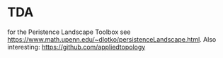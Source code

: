 # TDA

for the Peristence Landscape Toolbox see https://www.math.upenn.edu/~dlotko/persistenceLandscape.html. Also interesting: https://github.com/appliedtopology
